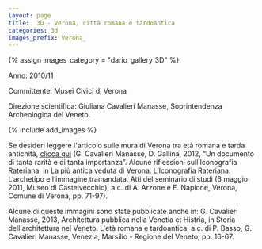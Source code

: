 ```yaml
---
layout: page
title:  3D - Verona, città romana e tardoantica 
categories: 3d
images_prefix: Verona_
---
```

{% assign images_category = "dario_gallery_3D" %}

Anno: 2010/11

Committente: Musei Civici di Verona

Direzione scientifica: Giuliana Cavalieri Manasse, Soprintendenza Archeologica del Veneto.

{% include add_images %}

Se desideri leggere l'articolo sulle mura di Verona tra età romana e tarda antichità, [clicca qui](http://unicatt.academia.edu/DarioGallina) (G. Cavalieri Manasse, D. Gallina, 2012, “Un documento di tanta rarità e di tanta importanza”. Alcune riflessioni sull’Iconografia Rateriana, in La più antica veduta di Verona. L’Iconografia Rateriana. L’archetipo e l’immagine tramandata. Atti del seminario di studi (6 maggio 2011, Museo di Castelvecchio), a c. di A. Arzone e E. Napione, Verona, Comune di Verona, pp. 71-97).

Alcune di queste immagini sono state pubblicate anche in: G. Cavalieri Manasse, 2013, Architettura pubblica nella Venetia et Histria, in Storia dell'architettura nel Veneto. L'età romana e tardoantica, a c. di P. Basso, G. Cavalieri Manasse, Venezia, Marsilio - Regione del Veneto, pp. 16-67.
